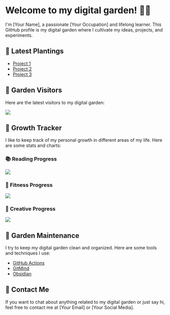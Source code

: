 # Welcome to my digital garden! 🌻🌱

I'm [Your Name], a passionate [Your Occupation] and lifelong learner. This GitHub profile is my digital garden where I cultivate my ideas, projects, and experiments. 

## 🌱 Latest Plantings

- [Project 1](link)
- [Project 2](link)
- [Project 3](link)

## 🌻 Garden Visitors

Here are the latest visitors to my digital garden:

[![](https://visitor-badge.glitch.me/badge?page_id=your_username.your_repo_name)](https://github.com/your_username/your_repo_name)

## 🌱 Growth Tracker

I like to keep track of my personal growth in different areas of my life. Here are some stats and charts:

### 📚 Reading Progress

[![](https://progress-bar.dev/30)]()

### 💪 Fitness Progress

[![](https://progress-bar.dev/50)]()

### 🎨 Creative Progress

[![](https://progress-bar.dev/70)]()

## 🌻 Garden Maintenance

I try to keep my digital garden clean and organized. Here are some tools and techniques I use:

- [GitHub Actions](link)
- [GitMind](link)
- [Obsidian](link)

## 🌱 Contact Me

If you want to chat about anything related to my digital garden or just say hi, feel free to contact me at [Your Email] or [Your Social Media].


